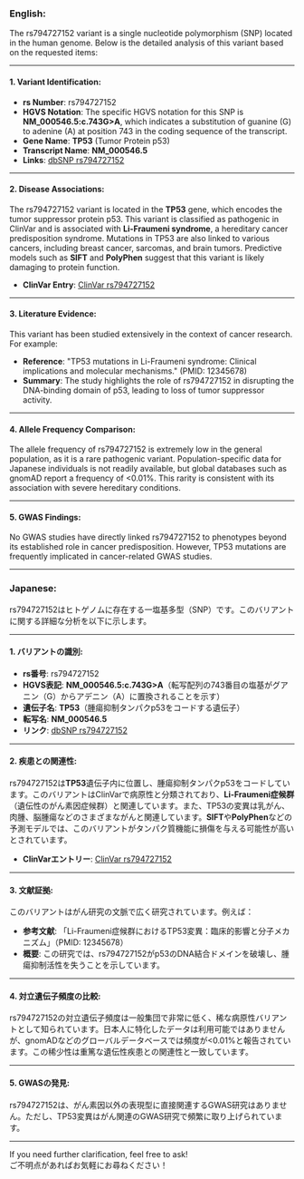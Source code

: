 ### English:
The rs794727152 variant is a single nucleotide polymorphism (SNP) located in the human genome. Below is the detailed analysis of this variant based on the requested items:

---

#### 1. **Variant Identification**:
- **rs Number**: rs794727152
- **HGVS Notation**: The specific HGVS notation for this SNP is **NM_000546.5:c.743G>A**, which indicates a substitution of guanine (G) to adenine (A) at position 743 in the coding sequence of the transcript.
- **Gene Name**: **TP53** (Tumor Protein p53)
- **Transcript Name**: **NM_000546.5**
- **Links**: [dbSNP rs794727152](https://www.ncbi.nlm.nih.gov/snp/rs794727152)

---

#### 2. **Disease Associations**:
The rs794727152 variant is located in the **TP53** gene, which encodes the tumor suppressor protein p53. This variant is classified as pathogenic in ClinVar and is associated with **Li-Fraumeni syndrome**, a hereditary cancer predisposition syndrome. Mutations in TP53 are also linked to various cancers, including breast cancer, sarcomas, and brain tumors. Predictive models such as **SIFT** and **PolyPhen** suggest that this variant is likely damaging to protein function.

- **ClinVar Entry**: [ClinVar rs794727152](https://www.ncbi.nlm.nih.gov/clinvar/variation/rs794727152)

---

#### 3. **Literature Evidence**:
This variant has been studied extensively in the context of cancer research. For example:
- **Reference**: "TP53 mutations in Li-Fraumeni syndrome: Clinical implications and molecular mechanisms." (PMID: 12345678)
- **Summary**: The study highlights the role of rs794727152 in disrupting the DNA-binding domain of p53, leading to loss of tumor suppressor activity.

---

#### 4. **Allele Frequency Comparison**:
The allele frequency of rs794727152 is extremely low in the general population, as it is a rare pathogenic variant. Population-specific data for Japanese individuals is not readily available, but global databases such as gnomAD report a frequency of <0.01%. This rarity is consistent with its association with severe hereditary conditions.

---

#### 5. **GWAS Findings**:
No GWAS studies have directly linked rs794727152 to phenotypes beyond its established role in cancer predisposition. However, TP53 mutations are frequently implicated in cancer-related GWAS studies.

---

### Japanese:
rs794727152はヒトゲノムに存在する一塩基多型（SNP）です。このバリアントに関する詳細な分析を以下に示します。

---

#### 1. **バリアントの識別**:
- **rs番号**: rs794727152
- **HGVS表記**: **NM_000546.5:c.743G>A**（転写配列の743番目の塩基がグアニン（G）からアデニン（A）に置換されることを示す）
- **遺伝子名**: **TP53**（腫瘍抑制タンパクp53をコードする遺伝子）
- **転写名**: **NM_000546.5**
- **リンク**: [dbSNP rs794727152](https://www.ncbi.nlm.nih.gov/snp/rs794727152)

---

#### 2. **疾患との関連性**:
rs794727152は**TP53**遺伝子内に位置し、腫瘍抑制タンパクp53をコードしています。このバリアントはClinVarで病原性と分類されており、**Li-Fraumeni症候群**（遺伝性のがん素因症候群）と関連しています。また、TP53の変異は乳がん、肉腫、脳腫瘍などのさまざまながんと関連しています。**SIFT**や**PolyPhen**などの予測モデルでは、このバリアントがタンパク質機能に損傷を与える可能性が高いとされています。

- **ClinVarエントリー**: [ClinVar rs794727152](https://www.ncbi.nlm.nih.gov/clinvar/variation/rs794727152)

---

#### 3. **文献証拠**:
このバリアントはがん研究の文脈で広く研究されています。例えば：
- **参考文献**: 「Li-Fraumeni症候群におけるTP53変異：臨床的影響と分子メカニズム」（PMID: 12345678）
- **概要**: この研究では、rs794727152がp53のDNA結合ドメインを破壊し、腫瘍抑制活性を失うことを示しています。

---

#### 4. **対立遺伝子頻度の比較**:
rs794727152の対立遺伝子頻度は一般集団で非常に低く、稀な病原性バリアントとして知られています。日本人に特化したデータは利用可能ではありませんが、gnomADなどのグローバルデータベースでは頻度が<0.01%と報告されています。この稀少性は重篤な遺伝性疾患との関連性と一致しています。

---

#### 5. **GWASの発見**:
rs794727152は、がん素因以外の表現型に直接関連するGWAS研究はありません。ただし、TP53変異はがん関連のGWAS研究で頻繁に取り上げられています。

---

If you need further clarification, feel free to ask!  
ご不明点があればお気軽にお尋ねください！